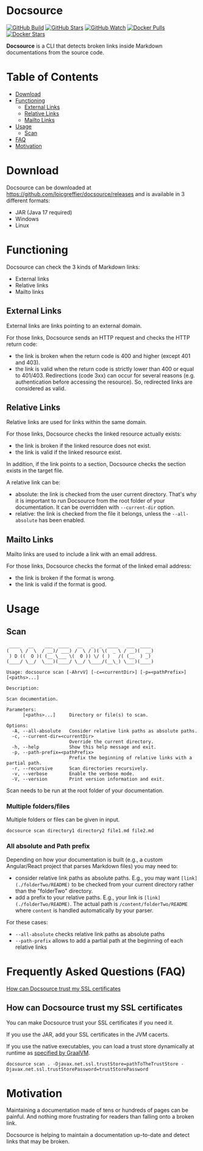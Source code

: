 # Docsource

[![GitHub Build](https://img.shields.io/github/actions/workflow/status/loicgreffier/docsource/continuous_integration.yml?branch=main&logo=github&style=for-the-badge)](https://github.com/loicgreffier/docsource/actions/workflows/continuous_integration.yml)
[![GitHub Stars](https://img.shields.io/github/stars/loicgreffier/docsource?logo=github&style=for-the-badge)](https://github.com/loicgreffier/docsource)
[![GitHub Watch](https://img.shields.io/github/watchers/loicgreffier/docsource?logo=github&style=for-the-badge)](https://github.com/loicgreffier/docsource)
[![Docker Pulls](https://img.shields.io/docker/pulls/loicgreffier/docsource?label=Pulls&logo=docker&style=for-the-badge)](https://hub.docker.com/r/loicgreffier/docsource/tags)
[![Docker Stars](https://img.shields.io/docker/stars/loicgreffier/docsource?label=Stars&logo=docker&style=for-the-badge)](https://hub.docker.com/r/loicgreffier/docsource)

**Docsource** is a CLI that detects broken links inside Markdown documentations from the source code.

# Table of Contents

* [Download](#download)
* [Functioning](#functioning)
  * [External Links](#external-links)
  * [Relative Links](#relative-links)
  * [Mailto Links](#mailto-links)
* [Usage](#usage)
  * [Scan](#scan)
* [FAQ](#frequently-asked-questions-faq)
* [Motivation](#motivation)

# Download

Docsource can be downloaded at https://github.com/loicgreffier/docsource/releases and is available in 3 different formats:
- JAR (Java 17 required)
- Windows
- Linux

# Functioning

Docsource can check the 3 kinds of Markdown links:
- External links
- Relative links
- Mailto links

## External Links

External links are links pointing to an external domain.

For those links, Docsource sends an HTTP request and checks the HTTP return code:
- the link is broken when the return code is 400 and higher (except 401 and 403).
- the link is valid when the return code is strictly lower than 400 or equal to 401/403.
Redirections (code 3xx) can occur for several reasons (e.g. authentication before accessing the resource). 
So, redirected links are considered as valid.

## Relative Links

Relative links are used for links within the same domain.

For those links, Docsource checks the linked resource actually exists:
- the link is broken if the linked resource does not exist.
- the link is valid if the linked resource exist.

In addition, if the link points to a section, Docsource checks the section exists in the target file.

A relative link can be:
- absolute: the link is checked from the user current directory. That's why it is important to run Docsource from the root folder of your documentation.
It can be overridden with `--current-dir` option.
- relative: the link is checked from the file it belongs, unless the `--all-absolute` has been enabled.

## Mailto Links

Mailto links are used to include a link with an email address.

For those links, Docsource checks the format of the linked email address:
- the link is broken if the format is wrong.
- the link is valid if the format is good.

# Usage

## Scan 

```console
 ____   __    ___  ____   __   _  _  ____   ___  ____
(    \ /  \  / __)/ ___) /  \ / )( \(  _ \ / __)(  __)
 ) D ((  O )( (__ \___ \(  O )) \/ ( )   /( (__  ) _)
(____/ \__/  \___)(____/ \__/ \____/(__\_) \___)(____)

Usage: docsource scan [-AhrvV] [-c=<currentDir>] [-p=<pathPrefix>] [<paths>...]

Description:

Scan documentation.

Parameters:
      [<paths>...]     Directory or file(s) to scan.

Options:
  -A, --all-absolute   Consider relative link paths as absolute paths.
  -c, --current-dir=<currentDir>
                       Override the current directory.
  -h, --help           Show this help message and exit.
  -p, --path-prefix=<pathPrefix>
                       Prefix the beginning of relative links with a partial path.
  -r, --recursive      Scan directories recursively.
  -v, --verbose        Enable the verbose mode.
  -V, --version        Print version information and exit.
```

Scan needs to be run at the root folder of your documentation.

### Multiple folders/files

Multiple folders or files can be given in input.

```console
docsource scan directory1 directory2 file1.md file2.md
```

### All absolute and Path prefix

Depending on how your documentation is built (e.g., a custom Angular/React project that parses Markdown files) you may need to:
- consider relative link paths as absolute paths. 
E.g., you may want `[link](./folderTwo/README)` to be checked from your current directory rather than the "folderTwo" directory.
- add a prefix to your relative paths. 
E.g., your link is `[link](./folderTwo/README)`. The actual path is `/content/folderTwo/README` where `content` is handled automatically by your parser.

For these cases:
- `--all-absolute` checks relative link paths as absolute paths
- `--path-prefix` allows to add a partial path at the beginning of each relative links

# Frequently Asked Questions (FAQ)

[How can Docsource trust my SSL certificates](#how-can-docsource-trust-my-ssl-certificates)

## How can Docsource trust my SSL certificates

You can make Docsource trust your SSL certificates if you need it.

If you use the JAR, add your SSL certificates in the JVM cacerts.

If you use the native executables, you can load a trust store dynamically at runtime as [specified by GraalVM](https://www.graalvm.org/22.1/reference-manual/native-image/CertificateManagement/).

```console
docsource scan . -Djavax.net.ssl.trustStore=pathToTheTrustStore -Djavax.net.ssl.trustStorePassword=trustStorePassword
```

# Motivation

Maintaining a documentation made of tens or hundreds of pages can be painful. 
And nothing more frustrating for readers than falling onto a broken link.

Docsource is helping to maintain a documentation up-to-date and detect links that may be broken.
